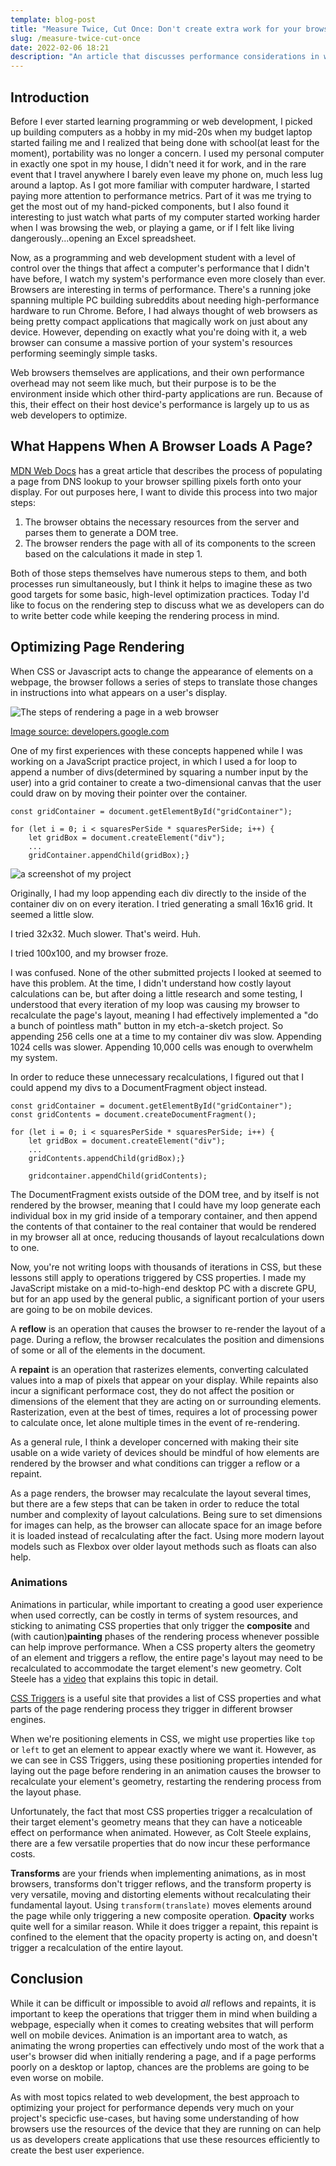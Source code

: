 ```yaml
---
template: blog-post
title: "Measure Twice, Cut Once: Don't create extra work for your browser. "
slug: /measure-twice-cut-once
date: 2022-02-06 18:21
description: "An article that discusses performance considerations in web development. "
---
```

## Introduction

Before I ever started learning programming or web development, I picked up building computers as a hobby in my mid-20s when my budget laptop started failing me and I realized that being done with school(at least for the moment), portability was no longer a concern. I used my personal computer in exactly one spot in my house, I didn't need it for work, and in the rare event that I travel anywhere I barely even leave my phone on, much less lug around a laptop. As I got more familiar with computer hardware, I started paying more attention to performance metrics. Part of it was me trying to get the most out of my hand-picked components, but I also found it interesting to just watch what parts of my computer started working harder when I was browsing the web, or playing a game, or if I felt like living dangerously...opening an Excel spreadsheet.

Now, as a programming and web development student with a level of control over the things that affect a computer's performance that I didn't have before, I watch my system's performance even more closely than ever. Browsers are interesting in terms of performance. There's a running joke spanning multiple PC building subreddits about needing high-performance hardware to run Chrome. Before, I had always thought of web browsers as being pretty compact applications that magically work on just about any device. However, depending on exactly what you're doing with it, a web browser can consume a massive portion of your system's resources performing seemingly simple tasks. 

Web browsers themselves are applications, and their own performance overhead may not seem like much, but their purpose is to be the environment inside which other third-party applications are run. Because of this, their effect on their host device's performance is largely up to us as web developers to optimize.

## What Happens When A Browser Loads A Page?

[MDN Web Docs](https://developer.mozilla.org/en-US/docs/Web/Performance/How_browsers_work) has a great article that describes the process of populating a page from DNS lookup to your browser spilling pixels forth onto your display. For out purposes here, I want to divide this process into two major steps:

1. The browser obtains the necessary resources from the server and parses them
   to generate a DOM tree.
2. The browser renders the page with all of its components to the screen based on the calculations it made in step 1.

Both of those steps themselves have numerous steps to them, and both processes run simultaneously, but I think it helps to imagine these as two good targets for some basic, high-level optimization practices. Today I'd like to focus on the rendering step to discuss what we as developers can do to write better code while keeping the rendering process in mind.

## Optimizing Page Rendering

When CSS or Javascript acts to change the appearance of elements on a webpage, the browser follows a series of steps to translate those changes in instructions into what appears on a user's display.

![The steps of rendering a page in a web browser](/assets/steps-of-page-rendering.jpg)

[Image source: developers.google.com](https://developers.google.com/web/fundamentals/performance/rendering)

One of my first experiences with these concepts happened while I was working on a JavaScript practice project, in which I used a for loop to append a number of divs(determined by squaring a number input by the user) into a grid container to create a two-dimensional canvas that the user could draw on by moving their pointer over the container.

```
const gridContainer = document.getElementById("gridContainer");

for (let i = 0; i < squaresPerSide * squaresPerSide; i++) {
    let gridBox = document.createElement("div");
    ...
    gridContainer.appendChild(gridBox);}
```

![a screenshot of my project](/assets/etch-a-sketch-cropped.png)

Originally, I had my loop appending each div directly to the inside of the container div on on every iteration. I tried generating a small 16x16 grid. It seemed a little slow.

I tried 32x32. Much slower. That's weird. Huh.

I tried 100x100, and my browser froze.

I was confused. None of the other submitted projects I looked at seemed to have this problem. At the time, I didn't understand how costly layout calculations can be, but after doing a little research and some testing, I understood that every iteration of my loop was causing my browser to recalculate the page's layout, meaning I had effectively implemented a "do a bunch of pointless math" button in my etch-a-sketch project. So appending 256 cells one at a time to my container div was slow. Appending 1024 cells was slower. Appending 10,000 cells was enough to overwhelm my system.

In order to reduce these unnecessary recalculations, I figured out that I could append my divs to a DocumentFragment object instead.

```
const gridContainer = document.getElementById("gridContainer");
const gridContents = document.createDocumentFragment();

for (let i = 0; i < squaresPerSide * squaresPerSide; i++) {
    let gridBox = document.createElement("div");
    ...
    gridContents.appendChild(gridBox);}

    gridcontainer.appendChild(gridContents);
```

The DocumentFragment exists outside of the DOM tree, and by itself is not rendered by the browser, meaning that I could have my loop generate each individual box in my grid inside of a temporary container, and then append the contents of that container to the real container that would be rendered in my browser all at once, reducing thousands of layout recalculations down to one.

Now, you're not writing loops with thousands of iterations in CSS, but these lessons still apply to operations triggered by CSS properties. I made my JavaScript mistake on a mid-to-high-end desktop PC with a discrete GPU, but for an app used by the general public, a significant portion of your users are going to be on mobile devices.

A **reflow** is an operation that causes the browser to re-render the layout of a page. During a reflow, the browser recalculates the position and dimensions of some or all of the elements in the document.

A **repaint** is an operation that rasterizes elements, converting calculated values into a map of pixels that appear on your display. While repaints also incur a significant performace cost, they do not affect the position or dimensions of the element that they are acting on or surrounding elements. Rasterization, even at the best of times, requires a lot of processing power to calculate once, let alone multiple times in the event of re-rendering.

As a general rule, I think a developer concerned with making their site usable on a wide variety of devices should be mindful of how elements are rendered by the browser and what conditions can trigger a reflow or a repaint.

As a page renders, the browser may recalculate the layout several times, but there are a few steps that can be taken in order to reduce the total number and complexity of layout calculations. Being sure to set dimensions for images can help, as the browser can allocate space for an image before it is loaded instead of recalculating after the fact. Using more modern layout models such as Flexbox over older layout methods such as floats can also help.

### Animations

Animations in particular, while important to creating a good user experience when used correctly, can be costly in terms of system resources, and sticking to animating CSS properties that only trigger the **composite** and (with caution)**painting** phases of the rendering process whenever possible can help improve performance. When a CSS property alters the geometry of an element and triggers a reflow, the entire page's layout may need to be recalculated to accommodate the target element's new geometry. Colt Steele has a [video](https://www.youtube.com/watch?v=N5EW4HnF6FU) that explains this topic in detail.

[CSS Triggers](https://csstriggers.com) is a useful site that provides a list of CSS properties and what parts of the page rendering process they trigger in different browser engines.

When we're positioning elements in CSS, we might use properties like `top` or `left` to get an element to appear exactly where we want it. However, as we can see in CSS Triggers, using these positioning properties intended for laying out the page before rendering in an animation causes the browser to recalculate your element's geometry, restarting the rendering process from the layout phase.

Unfortunately, the fact that most CSS properties trigger a recalculation of their target element's geometry means that they can have a noticeable effect on performance when animated. However, as Colt Steele explains, there are a few versatile properties that do now incur these performance costs.

**Transforms** are your friends when implementing animations, as in most browsers, transforms don't trigger reflows, and the transform property is very versatile, moving and distorting elements without recalculating their fundamental layout. Using `transform(translate)` moves elements around the page while only triggering a new composite operation. **Opacity** works quite well for a similar reason. While it does trigger a repaint, this repaint is confined to the element that the opacity property is acting on, and doesn't trigger a recalculation of the entire layout.

## Conclusion

While it can be difficult or impossible to avoid *all* reflows and repaints, it is important to keep the operations that trigger them in mind when building a webpage, especially when it comes to creating websites that will perform well on mobile devices. Animation is an important area to watch, as animating the wrong properties can effectively undo most of the work that a user's browser did when initially rendering a page, and if a page performs poorly on a desktop or laptop, chances are the problems are going to be even worse on mobile.

As with most topics related to web development, the best approach to optimizing your project for performance depends very much on your project's specicfic use-cases, but having some understanding of how browsers use the resources of the device that they are running on can help us as developers create applications that use these resources efficiently to create the best user experience.